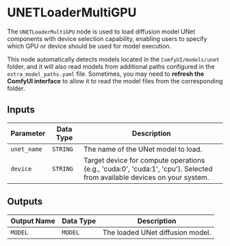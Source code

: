 # UNETLoaderMultiGPU

The `UNETLoaderMultiGPU` node is used to load diffusion model UNet components with device selection capability, enabling users to specify which GPU or device should be used for model execution.

This node automatically detects models located in the `ComfyUI/models/unet` folder, and it will also read models from additional paths configured in the `extra_model_paths.yaml` file. Sometimes, you may need to **refresh the ComfyUI interface** to allow it to read the model files from the corresponding folder.

## Inputs

| Parameter | Data Type | Description |
| --- | --- | --- |
| `unet_name` | `STRING` | The name of the UNet model to load. |
| `device` | `STRING` | Target device for compute operations (e.g., 'cuda:0', 'cuda:1', 'cpu'). Selected from available devices on your system. |

## Outputs

| Output Name | Data Type | Description |
| --- | --- | --- |
| `MODEL` | `MODEL` | The loaded UNet diffusion model. |
